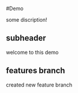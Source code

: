 #Demo

some discription!


## subheader

welcome to this demo

## features branch 
 created new feature branch
